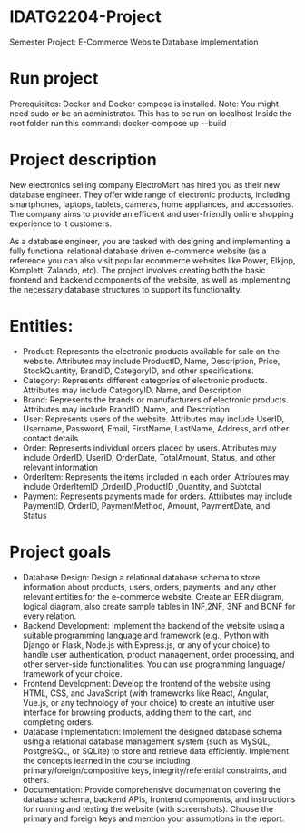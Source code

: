 # IDATG2204-Project
Semester Project: E-Commerce Website Database Implementation

# Run project
Prerequisites: Docker and Docker compose is installed.
Note: You might need sudo or be an administrator.
This has to be run on localhost
Inside the root folder run this command:
docker-compose up --build

# Project description
New electronics selling company ElectroMart has hired you as their new database engineer. They offer wide range of electronic products, including smartphones, laptops, tablets, cameras, home appliances, and accessories. The company aims to provide an efficient and user-friendly online shopping experience to it customers. 
 
As a database engineer, you are tasked with designing and implementing a fully functional relational database driven e-commerce website (as a reference you can also visit popular ecommerce websites like Power, Elkjop, Komplett, Zalando, etc). The project involves creating both the basic frontend and backend components of the website, as well as implementing the necessary database structures to support its functionality. 

# Entities:
- Product: Represents the electronic products available for sale on the website. Attributes may include ProductID, Name, Description, Price, StockQuantity, BrandID, CategoryID, and other specifications.
- Category: Represents different categories of electronic products. Attributes may include CategoryID, Name, and Description
- Brand: Represents the brands or manufacturers of electronic products. Attributes may include BrandID ,Name, and Description
- User: Represents users of the website. Attributes may include UserID, Username, Password, Email, FirstName, LastName, Address, and other contact details
- Order: Represents individual orders placed by users. Attributes may include OrderID, UserID, OrderDate, TotalAmount, Status, and other relevant information
- OrderItem: Represents the items included in each order. Attributes may include OrderItemID ,OrderID ,ProductID ,Quantity, and Subtotal
- Payment: Represents payments made for orders. Attributes may include PaymentID, OrderID, PaymentMethod, Amount, PaymentDate, and Status

# Project goals
- Database Design: Design a relational database schema to store information about products, users, orders, payments, and any other relevant entities for the e-commerce website. Create an EER diagram, logical diagram, also create sample tables in 1NF,2NF, 3NF and BCNF for every relation.
- Backend Development: Implement the backend of the website using a suitable programming language and framework (e.g., Python with Django or Flask, Node.js with Express.js, or any of your choice) to handle user authentication, product management, order processing, and other server-side functionalities. You can use programming language/ framework of your choice.
- Frontend Development: Develop the frontend of the website using HTML, CSS, and JavaScript (with frameworks like React, Angular, Vue.js, or any technology of your choice) to create an intuitive user interface for browsing products, adding them to the cart, and completing orders.
- Database Implementation: Implement the designed database schema using a relational database management system (such as MySQL, PostgreSQL, or SQLite) to store and retrieve data efficiently. Implement the concepts learned in the course including primary/foreign/compositive keys, integrity/referential constraints, and others.
- Documentation: Provide comprehensive documentation covering the database schema, backend APIs, frontend components, and instructions for running and testing the website (with screenshots). Choose the primary and foreign keys and mention your assumptions in the report.
